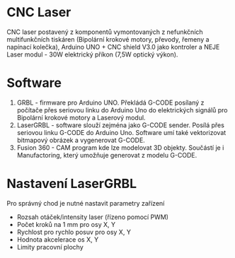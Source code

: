 # CNC Laser
CNC laser postavený z komponentů vymontovaných z nefunkčních multifunkčních tiskáren (Bipolární krokové motory, převody, řemeny a napínací kolečka), Arduino UNO + CNC shield V3.0 jako kontroler a NEJE Laser modul - 30W elektrický příkon (7,5W optický výkon).

# Software
1. GRBL - firmware pro Arduino UNO. Překládá G-CODE posílaný z počítače přes seriovou linku do Arduino Uno do elektrických signálů pro Bipolární krokové motory a Laserový modul.
2. LaserGRBL - software slouží zejména jako G-CODE sender. Posílá přes seriovou linku G-CODE do Arduino Uno. Software umí také vektorizovat bitmapový obrázek a vygenerovat G-CODE.
3. Fusion 360 - CAM program kde lze modelovat 3D objekty. Součástí je i Manufactoring, který umožňuje generovat z modelu G-CODE.

# Nastavení LaserGRBL
Pro správný chod je nutné nastavit parametry zařízení
- Rozsah otáček/intensity laser (řízeno pomocí PWM)
- Počet kroků na 1 mm pro osy X, Y
- Rychlost pro rychlo posuv pro osy X, Y
- Hodnota akcelerace os X, Y
- Limity pracovní plochy
